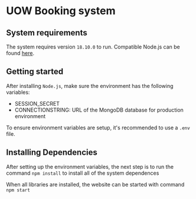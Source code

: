 # UOW Booking system


## System requirements

The system requires version ``18.10.0`` to run.
Compatible Node.js can be found [here](https://nodejs.org/dist/v18.10.0/).

## Getting started

After installing ``Node.js``, make sure the environment has the following variables:

- SESSION_SECRET
- CONNECTIONSTRING: URL of the MongoDB database for production environment

To ensure environment variables are setup, it's recommended to use a ```.env``` file.

## Installing Dependencies

After setting up the environment variables, the next step is to run the command ```npm install``` to install all of the system dependences

When all libraries are installed, the website can be started with command ```npm start```
